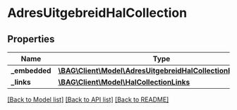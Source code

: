 # AdresUitgebreidHalCollection

## Properties
Name | Type | Description | Notes
------------ | ------------- | ------------- | -------------
**_embedded** | [**\BAG\Client\Model\AdresUitgebreidHalCollectionEmbedded**](AdresUitgebreidHalCollectionEmbedded.md) |  | [optional] 
**_links** | [**\BAG\Client\Model\HalCollectionLinks**](HalCollectionLinks.md) |  | [optional] 

[[Back to Model list]](../../README.md#documentation-for-models) [[Back to API list]](../../README.md#documentation-for-api-endpoints) [[Back to README]](../../README.md)

